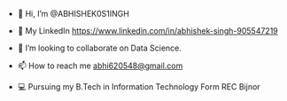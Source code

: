 - 👋 Hi, I’m @ABHISHEK0S1INGH

- 🌱 My LinkedIn https://www.linkedin.com/in/abhishek-singh-905547219
- 💞️ I’m looking to collaborate on Data Science.
- 📫 How to reach me abhi620548@gmail.com
- 💻 Pursuing my B.Tech in Information Technology Form REC Bijnor
<!---
ABHISHEK0S1INGH/ABHISHEK0S1INGH is a ✨ special ✨ repository because its `README.md` (this file) appears on your GitHub profile.
You can click the Preview link to take a look at your changes.
--->
